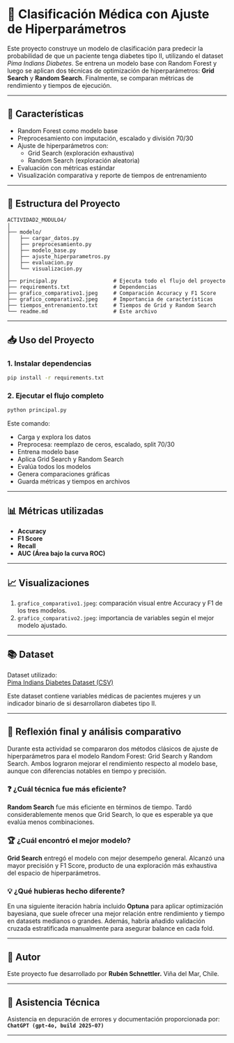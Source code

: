 # 🧪 Clasificación Médica con Ajuste de Hiperparámetros

Este proyecto construye un modelo de clasificación para predecir la probabilidad de que un paciente tenga diabetes tipo II, utilizando el dataset *Pima Indians Diabetes*. Se entrena un modelo base con Random Forest y luego se aplican dos técnicas de optimización de hiperparámetros: **Grid Search** y **Random Search**. Finalmente, se comparan métricas de rendimiento y tiempos de ejecución.

---

## 🚀 Características

- Random Forest como modelo base
- Preprocesamiento con imputación, escalado y división 70/30
- Ajuste de hiperparámetros con:
  - Grid Search (exploración exhaustiva)
  - Random Search (exploración aleatoria)
- Evaluación con métricas estándar
- Visualización comparativa y reporte de tiempos de entrenamiento

---

## 📂 Estructura del Proyecto

```
ACTIVIDAD2_MODULO4/
│
├── modelo/
│   ├── cargar_datos.py
│   ├── preprocesamiento.py
│   ├── modelo_base.py
│   ├── ajuste_hiperparametros.py
│   ├── evaluacion.py
│   └── visualizacion.py
│
├── principal.py                  # Ejecuta todo el flujo del proyecto
├── requirements.txt              # Dependencias
├── grafico_comparativo1.jpeg     # Comparación Accuracy y F1 Score
├── grafico_comparativo2.jpeg     # Importancia de características
├── tiempos_entrenamiento.txt     # Tiempos de Grid y Random Search
└── readme.md                     # Este archivo
```

---

## 📥 Uso del Proyecto

### 1. Instalar dependencias

```bash
pip install -r requirements.txt
```

### 2. Ejecutar el flujo completo

```bash
python principal.py
```

Este comando:
- Carga y explora los datos
- Preprocesa: reemplazo de ceros, escalado, split 70/30
- Entrena modelo base
- Aplica Grid Search y Random Search
- Evalúa todos los modelos
- Genera comparaciones gráficas
- Guarda métricas y tiempos en archivos

---

## 📊 Métricas utilizadas

- **Accuracy**
- **F1 Score**
- **Recall**
- **AUC (Área bajo la curva ROC)**

---

## 📈 Visualizaciones

1. `grafico_comparativo1.jpeg`: comparación visual entre Accuracy y F1 de los tres modelos.
2. `grafico_comparativo2.jpeg`: importancia de variables según el mejor modelo ajustado.

---

## 📚 Dataset

Dataset utilizado:  
[Pima Indians Diabetes Dataset (CSV)](https://raw.githubusercontent.com/jbrownlee/Datasets/master/pima-indians-diabetes.data.csv)

Este dataset contiene variables médicas de pacientes mujeres y un indicador binario de si desarrollaron diabetes tipo II.

---

## 🤔 Reflexión final y análisis comparativo

Durante esta actividad se compararon dos métodos clásicos de ajuste de hiperparámetros para el modelo Random Forest: Grid Search y Random Search. Ambos lograron mejorar el rendimiento respecto al modelo base, aunque con diferencias notables en tiempo y precisión.

### ❓ ¿Cuál técnica fue más eficiente?
**Random Search** fue más eficiente en términos de tiempo. Tardó considerablemente menos que Grid Search, lo que es esperable ya que evalúa menos combinaciones.

### 🏆 ¿Cuál encontró el mejor modelo?
**Grid Search** entregó el modelo con mejor desempeño general. Alcanzó una mayor precisión y F1 Score, producto de una exploración más exhaustiva del espacio de hiperparámetros.

### 💡 ¿Qué hubieras hecho diferente?
En una siguiente iteración habría incluido **Optuna** para aplicar optimización bayesiana, que suele ofrecer una mejor relación entre rendimiento y tiempo en datasets medianos o grandes. Además, habría añadido validación cruzada estratificada manualmente para asegurar balance en cada fold.

---

## 👤 Autor

Este proyecto fue desarrollado por **Rubén Schnettler.** 
Viña del Mar, Chile.

---

## 🤖 Asistencia Técnica

Asistencia en depuración de errores y documentación proporcionada por:  
**`ChatGPT (gpt-4o, build 2025-07)`**  

---